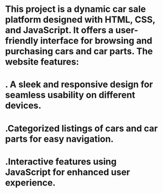 # This project is a dynamic car sale platform designed with HTML, CSS, and JavaScript. It offers a user-friendly interface for browsing and purchasing cars and car parts. The website features:

# . A sleek and responsive design for seamless usability on different devices.
#  .Categorized listings of cars and car parts for easy navigation.
#  .Interactive features using JavaScript for enhanced user experience.